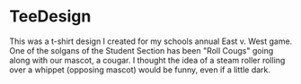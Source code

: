 # TeeDesign
This was a t-shirt design I created for my schools annual East v. West game. One of the solgans of the Student Section has been "Roll Cougs" going along with our mascot, a cougar. I thought the idea of a steam roller rolling over a whippet (opposing mascot) would be funny, even if a little dark. 
